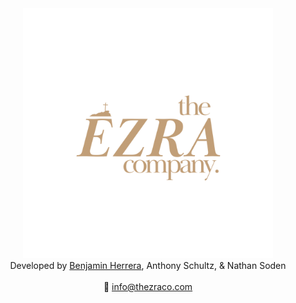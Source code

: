<div align="center">
  <img src="./logo.png" width="400" height="400">
  <br />
  Developed by <a href="https://github.com/BenjaminHerrera">Benjamin Herrera</a>, Anthony Schultz, & Nathan Soden
  <br />
  <br />
  📧 <a href="mailto:info@thezraco.com">info@thezraco.com</a>
  <br />
</div>
